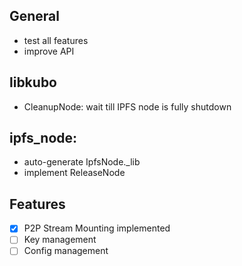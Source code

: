 
## General
- test all features
- improve API

## libkubo
- CleanupNode: wait till IPFS node is fully shutdown


## ipfs_node:
- auto-generate IpfsNode._lib
- implement ReleaseNode

## Features
- [x] P2P Stream Mounting implemented
- [ ] Key management
- [ ] Config management
